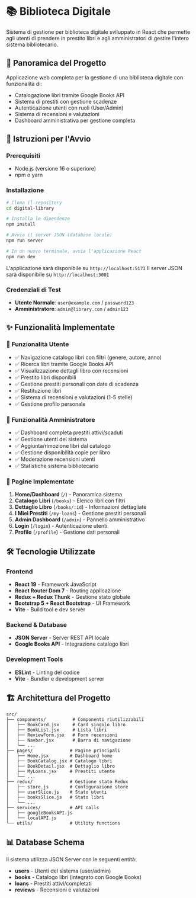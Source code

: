 # 📚 Biblioteca Digitale

Sistema di gestione per biblioteca digitale sviluppato in React che permette agli utenti di prendere in prestito libri e agli amministratori di gestire l'intero sistema bibliotecario.

## 🎯 Panoramica del Progetto

Applicazione web completa per la gestione di una biblioteca digitale con funzionalità di:
- Catalogazione libri tramite Google Books API
- Sistema di prestiti con gestione scadenze
- Autenticazione utenti con ruoli (User/Admin)
- Sistema di recensioni e valutazioni
- Dashboard amministrativa per gestione completa

## 🚀 Istruzioni per l'Avvio

### Prerequisiti
- Node.js (versione 16 o superiore)
- npm o yarn

### Installazione
```bash
# Clona il repository
cd digital-library

# Installa le dipendenze
npm install

# Avvia il server JSON (database locale)
npm run server

# In un nuovo terminale, avvia l'applicazione React
npm run dev
```

L'applicazione sarà disponibile su `http://localhost:5173`
Il server JSON sarà disponibile su `http://localhost:3001`

### Credenziali di Test
- **Utente Normale**: `user@example.com` / `password123`
- **Amministratore**: `admin@library.com` / `admin123`

## ✨ Funzionalità Implementate

### 👤 Funzionalità Utente
- ✅ Navigazione catalogo libri con filtri (genere, autore, anno)
- ✅ Ricerca libri tramite Google Books API
- ✅ Visualizzazione dettagli libro con recensioni
- ✅ Prestito libri disponibili
- ✅ Gestione prestiti personali con date di scadenza
- ✅ Restituzione libri
- ✅ Sistema di recensioni e valutazioni (1-5 stelle)
- ✅ Gestione profilo personale

### 🔧 Funzionalità Amministratore
- ✅ Dashboard completa prestiti attivi/scaduti
- ✅ Gestione utenti del sistema
- ✅ Aggiunta/rimozione libri dal catalogo
- ✅ Gestione disponibilità copie per libro
- ✅ Moderazione recensioni utenti
- ✅ Statistiche sistema bibliotecario

### 📱 Pagine Implementate
1. **Home/Dashboard** (`/`) - Panoramica sistema
2. **Catalogo Libri** (`/books`) - Elenco libri con filtri
3. **Dettaglio Libro** (`/books/:id`) - Informazioni dettagliate
4. **I Miei Prestiti** (`/my-loans`) - Gestione prestiti personali
5. **Admin Dashboard** (`/admin`) - Pannello amministrativo
6. **Login** (`/login`) - Autenticazione utenti
7. **Profilo** (`/profile`) - Gestione dati personali

## 🛠️ Tecnologie Utilizzate

### Frontend
- **React 19** - Framework JavaScript
- **React Router Dom 7** - Routing applicazione
- **Redux + Redux Thunk** - Gestione stato globale
- **Bootstrap 5 + React Bootstrap** - UI Framework
- **Vite** - Build tool e dev server

### Backend & Database
- **JSON Server** - Server REST API locale
- **Google Books API** - Integrazione catalogo libri

### Development Tools
- **ESLint** - Linting del codice
- **Vite** - Bundler e development server

## 🏗️ Architettura del Progetto

```
src/
├── components/          # Componenti riutilizzabili
│   ├── BookCard.jsx     # Card singolo libro
│   ├── BookList.jsx     # Lista libri
│   ├── ReviewForm.jsx   # Form recensioni
│   ├── Navbar.jsx       # Barra di navigazione
│   └── ...
├── pages/              # Pagine principali
│   ├── Home.jsx        # Dashboard home
│   ├── BookCatalog.jsx # Catalogo libri
│   ├── BookDetail.jsx  # Dettaglio libro
│   ├── MyLoans.jsx     # Prestiti utente
│   └── ...
├── redux/              # Gestione stato Redux
│   ├── store.js        # Configurazione store
│   ├── userSlice.js    # Stato utenti
│   ├── booksSlice.js   # Stato libri
│   └── ...
├── services/           # API calls
│   ├── googleBooksAPI.js
│   └── localAPI.js
└── utils/              # Utility functions
```

## 📊 Database Schema

Il sistema utilizza JSON Server con le seguenti entità:
- **users** - Utenti del sistema (user/admin)
- **books** - Catalogo libri (integrato con Google Books)
- **loans** - Prestiti attivi/completati
- **reviews** - Recensioni e valutazioni